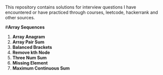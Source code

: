 This repository contains solutions for interview questions I have encountered or have practiced through courses, leetcode, hackerrank and other sources.

#**Array Sequences**

1. **Array Anagram**
1. **Array Pair Sum**
1. **Balanced Brackets**
1. **Remove kth Node**
1. **Three Num Sum**
1. **Missing Element**
1. **Maximum Continuous Sum**